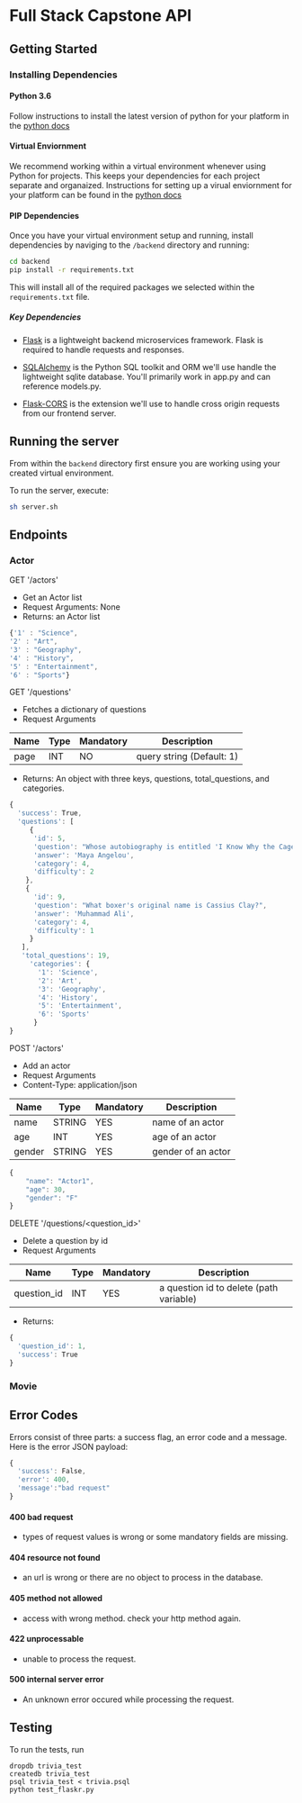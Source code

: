 # Full Stack Capstone API

## Getting Started

### Installing Dependencies

#### Python 3.6

Follow instructions to install the latest version of python for your platform in the [python docs](https://docs.python.org/3/using/unix.html#getting-and-installing-the-latest-version-of-python)

#### Virtual Enviornment

We recommend working within a virtual environment whenever using Python for projects. This keeps your dependencies for each project separate and organaized. Instructions for setting up a virual enviornment for your platform can be found in the [python docs](https://packaging.python.org/guides/installing-using-pip-and-virtual-environments/)

#### PIP Dependencies

Once you have your virtual environment setup and running, install dependencies by naviging to the `/backend` directory and running:

```bash
cd backend
pip install -r requirements.txt
```

This will install all of the required packages we selected within the `requirements.txt` file.

##### Key Dependencies

- [Flask](http://flask.pocoo.org/)  is a lightweight backend microservices framework. Flask is required to handle requests and responses.

- [SQLAlchemy](https://www.sqlalchemy.org/) is the Python SQL toolkit and ORM we'll use handle the lightweight sqlite database. You'll primarily work in app.py and can reference models.py. 

- [Flask-CORS](https://flask-cors.readthedocs.io/en/latest/#) is the extension we'll use to handle cross origin requests from our frontend server. 

## Running the server

From within the `backend` directory first ensure you are working using your created virtual environment.

To run the server, execute:

```bash
sh server.sh
```

## Endpoints
### Actor
GET '/actors'
- Get an Actor list
- Request Arguments: None
- Returns: an Actor list
```javascript
{'1' : "Science",
'2' : "Art",
'3' : "Geography",
'4' : "History",
'5' : "Entertainment",
'6' : "Sports"}
```

GET '/questions'
- Fetches a dictionary of questions
- Request Arguments

Name | Type | Mandatory | Description
------------ | ------------ | ------------ | ------------
page | INT | NO | query string (Default: 1)

- Returns: An object with three keys, questions, total_questions, and categories.
```javascript
{
  'success': True,
  'questions': [
     {
      'id': 5, 
      'question': "Whose autobiography is entitled 'I Know Why the Caged Bird Sings'?", 
      'answer': 'Maya Angelou', 
      'category': 4, 
      'difficulty': 2
    }, 
    {
      'id': 9, 
      'question': "What boxer's original name is Cassius Clay?", 
      'answer': 'Muhammad Ali', 
      'category': 4, 
      'difficulty': 1
     }
   ], 
   'total_questions': 19, 
     'categories': {
       '1': 'Science', 
       '2': 'Art', 
       '3': 'Geography', 
       '4': 'History', 
       '5': 'Entertainment', 
       '6': 'Sports'
      }
}
```

POST '/actors'
- Add an actor
- Request Arguments
- Content-Type: application/json

Name | Type | Mandatory | Description
------------ | ------------ | ------------ | ------------
name | STRING | YES | name of an actor
age | INT | YES | age of an actor
gender | STRING | YES | gender of an actor

```javascript
{
    "name": "Actor1",
    "age": 30,
    "gender": "F"
}
```

DELETE '/questions/<question_id>'
- Delete a question by id
- Request Arguments

Name | Type | Mandatory | Description
------------ | ------------ | ------------ | ------------
question_id | INT | YES | a question id to delete (path variable)

- Returns: 
```javascript
{
  'question_id': 1, 
  'success': True
}
```

### Movie

## Error Codes
Errors consist of three parts: a success flag, an error code and a message.
Here is the error JSON payload:
```javascript
{
  'success': False,
  'error': 400,
  'message':"bad request"
}
```

#### 400 bad request
 * types of request values is wrong or some mandatory fields are missing.

#### 404 resource not found
 * an url is wrong or there are no object to process in the database.
 
#### 405 method not allowed
 * access with wrong method. check your http method again.
 
#### 422 unprocessable
 * unable to process the request.
 
#### 500 internal server error
 * An unknown error occured while processing the request.

## Testing
To run the tests, run
```
dropdb trivia_test
createdb trivia_test
psql trivia_test < trivia.psql
python test_flaskr.py
```
